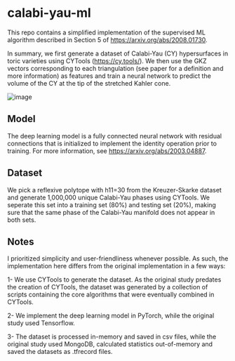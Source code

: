 # calabi-yau-ml
This repo contains a simplified implementation of the supervised ML algorithm described in Section 5 of https://arxiv.org/abs/2008.01730.

In summary, we first generate a dataset of Calabi-Yau (CY) hypersurfaces in toric varieties using CYTools (https://cy.tools/). We then use the GKZ vectors corresponding to each triangulation (see paper for a definition and more information) as features and train a neural network to predict the volume of the CY at the tip of the stretched Kahler cone.

![image](https://github.com/mdemi/calabi-yau-ml/assets/34105945/9763dbcf-1b41-4cc5-abcb-ad66592613b9)

## Model
The deep learning model is a fully connected neural network with residual connections that is initialized to implement the identity operation prior to training. For more information, see https://arxiv.org/abs/2003.04887.

## Dataset
We pick a reflexive polytope with h11=30 from the Kreuzer-Skarke dataset and generate 1,000,000 unique Calabi-Yau phases using CYTools. We seperate this set into a training set (80%) and testing set (20%), making sure that the same phase of the Calabi-Yau manifold does not appear in both sets. 

## Notes
I prioritized simplicity and user-friendliness whenever possible. As such, the implementation here differs from the original implementation in a few ways:

1- We use CYTools to generate the dataset. As the original study predates the creation of CYTools, the dataset was generated by a collection of scripts containing the core algorithms that were eventually combined in CYTools.

2- We implement the deep learning model in PyTorch, while the original study used Tensorflow.

3- The dataset is processed in-memory and saved in csv files, while the original study used MongoDB, calculated statistics out-of-memory and saved the datasets as .tfrecord files.


